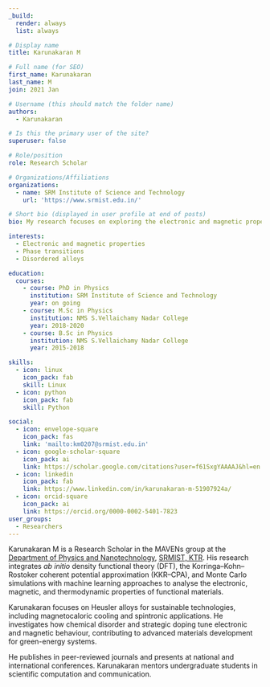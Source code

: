 ```yaml
---
_build:
  render: always
  list: always

# Display name
title: Karunakaran M

# Full name (for SEO)
first_name: Karunakaran
last_name: M
join: 2021 Jan

# Username (this should match the folder name)
authors:
  - Karunakaran

# Is this the primary user of the site?
superuser: false

# Role/position
role: Research Scholar

# Organizations/Affiliations
organizations:
  - name: SRM Institute of Science and Technology
    url: 'https://www.srmist.edu.in/'

# Short bio (displayed in user profile at end of posts)
bio: My research focuses on exploring the electronic and magnetic properties of disordered Heusler alloys.

interests:
  - Electronic and magnetic properties
  - Phase transitions
  - Disordered alloys

education:
  courses:
    - course: PhD in Physics
      institution: SRM Institute of Science and Technology
      year: on going
    - course: M.Sc in Physics
      institution: NMS S.Vellaichamy Nadar College
      year: 2018-2020
    - course: B.Sc in Physics
      institution: NMS S.Vellaichamy Nadar College
      year: 2015-2018

skills:
  - icon: linux
    icon_pack: fab
    skill: Linux
  - icon: python
    icon_pack: fab
    skill: Python

social:
  - icon: envelope-square
    icon_pack: fas
    link: 'mailto:km0207@srmist.edu.in'
  - icon: google-scholar-square
    icon_pack: ai
    link: https://scholar.google.com/citations?user=f61SxgYAAAAJ&hl=en
  - icon: linkedin
    icon_pack: fab
    link: https://www.linkedin.com/in/karunakaran-m-51907924a/
  - icon: orcid-square
    icon_pack: ai
    link: https://orcid.org/0000-0002-5401-7823
user_groups:
  - Researchers
---
```

Karunakaran M is a Research Scholar in the MAVENs group at the [Department of Physics and Nanotechnology](https://www.srmist.edu.in/department/department-of-physics-and-nanotechnology/), [SRMIST, KTR](https://www.srmist.edu.in). His research integrates *ab initio* density functional theory (DFT), the Korringa–Kohn–Rostoker coherent potential approximation (KKR–CPA), and Monte Carlo simulations with machine learning approaches to analyse the electronic, magnetic, and thermodynamic properties of functional materials.

Karunakaran focuses on Heusler alloys for sustainable technologies, including magnetocaloric cooling and spintronic applications. He investigates how chemical disorder and strategic doping tune electronic and magnetic behaviour, contributing to advanced materials development for green-energy systems.

He publishes in peer-reviewed journals and presents at national and international conferences. Karunakaran mentors undergraduate students in scientific computation and communication.
